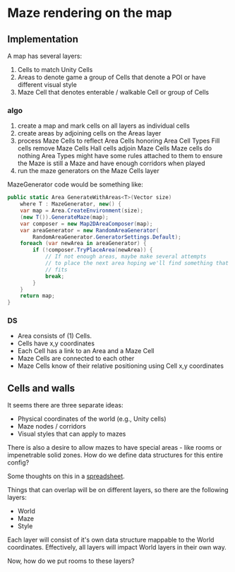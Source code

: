# Maze rendering on the map

## Implementation

A map has several layers:

1. Cells to match Unity Cells
2. Areas to denote game a group of Cells that denote a POI or have
   different visual style
3. Maze Cell that denotes enterable / walkable Cell or group of Cells

### algo

1. create a map and mark cells on all layers as individual cells
2. create areas by adjoining cells on the Areas layer
3. process Maze Cells to reflect Area Cells honoring Area Cell Types
   Fill cells remove Maze Cells
   Hall cells adjoin Maze Cells
   Maze cells do nothing
   Area Types might have some rules attached to them to ensure the
   Maze is still a Maze and have enough corridors when played
4. run the maze generators on the Maze Cells layer

MazeGenerator code would be something like:

```c#
public static Area GenerateWithAreas<T>(Vector size)
    where T : MazeGenerator, new() {
    var map = Area.CreateEnvironment(size);
    (new T()).GenerateMaze(map);
    var composer = new Map2DAreaComposer(map);
    var areaGenerator = new RandomAreaGenerator(
        RandomAreaGenerator.GeneratorSettings.Default);
    foreach (var newArea in areaGenerator) {
        if (!composer.TryPlaceArea(newArea)) {
            // If not enough areas, maybe make several attempts
            // to place the next area hoping we'll find something that
            // fits
            break;
        }
    }
    return map;
}
```

### DS

- Area consists of (1) Cells.
- Cells have x,y coordinates
- Each Cell has a link to an Area and a Maze Cell
- Maze Cells are connected to each other
- Maze Cells know of their relative positioning using Cell x,y coordinates

## Cells and walls

It seems there are three separate ideas:

- Physical coordinates of the world (e.g., Unity cells)
- Maze nodes / corridors
- Visual styles that can apply to mazes

There is also a desire to allow mazes to have special areas - like rooms or
impenetrable solid zones. How do we define data structures for this entire
config?

Some thoughts on this in a [spreadsheet](https://docs.google.com/spreadsheets/d/1qvLtWNySSYW7v10g28d1CcepfDeN-g649f2Hsff5yDs/edit#gid=0).

Things that can overlap will be on different layers, so there are the following
layers:

- World
- Maze
- Style

Each layer will consist of it's own data structure mappable to the World
coordinates. Effectively, all layers will impact World layers in their own way.

Now, how do we put rooms to these layers?
